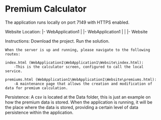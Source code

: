 # Premium Calculator

The application runs locally on port 7149 with HTTPS enabled.

Website Location:
|- WebApplication1
|  |- WebApplication1
|  |  |- Website 

Instructions:
    Download the project.
    Run the solution.

    When the server is up and running, please navigate to the following routes:

    index.html (WebApplication1\WebApplication1\Website\index.html):
        -This is the calculator screen, configured to call the local service.

    premiums.html (WebApplication1\WebApplication1\Website\premiums.html):
        -A maintenance page that allows the creation and modification of data for premium calculation.

Persistence:
    A csv is located at the Data folder, this is just an example on how the premium data is stored.
    When the application is running, it will be the place where the data is stored, providing a certain level of data persistence within the application.